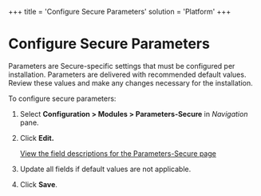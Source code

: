 +++
title = 'Configure Secure Parameters'
solution = 'Platform'
+++

# Configure Secure Parameters

Parameters are Secure-specific settings that must be configured per
installation. Parameters are delivered with recommended default values.
Review these values and make any changes necessary for the installation.

To configure secure parameters:

1.  Select **Configuration \> Modules \> Parameters-Secure** in
    *Navigation* pane.

2.  Click **Edit.**
    
    [View the field descriptions for the Parameters-Secure
    page](../Page_Desc/Parameters_Secure.htm)

3.  Update all fields if default values are not applicable.

4.  Click **Save<span style="font-weight: normal;">.</span>**

